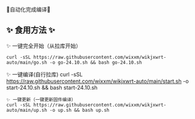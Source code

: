 🎉自动化完成编译🎉

## ✨ 食用方法  ✨
✨ 一键完全开始（从拉库开始）
```
curl -sSL https://raw.githubusercontent.com/wixxm/wikjxwrt-auto/main/go.sh -o go-24.10.sh && bash go-24.10.sh
```
✨ 一键编译(自行拉库)
curl -sSL https://raw.githubusercontent.com/wixxm/wikjxwrt-auto/main/start.sh -o start-24.10.sh && bash start-24.10.sh
```
✨ 一键更新（一键更新固件编译）
curl -sSL https://raw.githubusercontent.com/wixxm/wikjxwrt-auto/main/up.sh -o up.sh && bash up.sh   


```  
